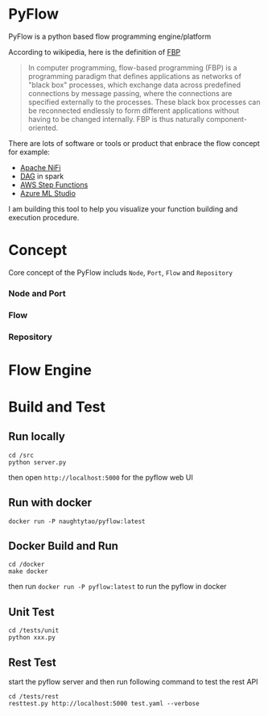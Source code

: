 # PyFlow
PyFlow is a python based flow programming engine/platform

According to wikipedia, here is the definition of [FBP](http://www.jpaulmorrison.com/fbp/)

> In computer programming, flow-based programming (FBP) is a programming paradigm that defines applications as networks of "black box" processes, which exchange data across predefined connections by message passing, where the connections are specified externally to the processes. These black box processes can be reconnected endlessly to form different applications without having to be changed internally. FBP is thus naturally component-oriented.

There are lots of software or tools or product that enbrace the flow concept for example:
- [Apache NiFi](https://nifi.apache.org/) 
- [DAG](https://data-flair.training/blogs/dag-in-apache-spark/) in spark
- [AWS Step Functions](https://aws.amazon.com/step-functions/)
- [Azure ML Studio](https://studio.azureml.net/)

I am building this tool to help you visualize your function building and execution procedure.


# Concept
Core concept of the PyFlow includs `Node`, `Port`, `Flow` and `Repository`

### Node and Port
### Flow
### Repository


# Flow Engine 


# Build and Test
## Run locally
```
cd /src
python server.py
```
then open `http://localhost:5000` for the pyflow web UI

## Run with docker
```
docker run -P naughtytao/pyflow:latest
```

## Docker Build and Run
```
cd /docker
make docker
```
then run `docker run -P pyflow:latest` to run the pyflow in docker  


## Unit Test
```
cd /tests/unit
python xxx.py
```

## Rest Test
start the pyflow server and then run following command to test the rest API
```
cd /tests/rest
resttest.py http://localhost:5000 test.yaml --verbose
```